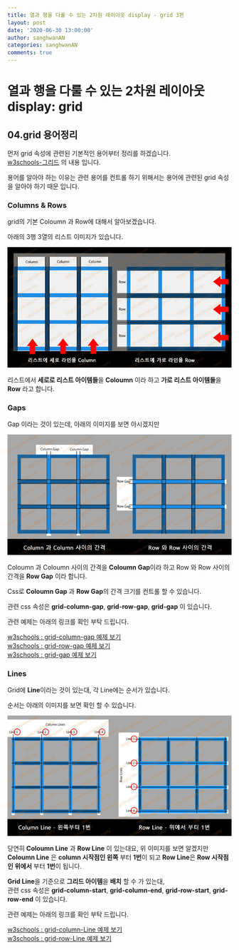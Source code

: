 ```yaml
---
title: 열과 행을 다룰 수 있는 2차원 레이아웃 display - grid 3편
layout: post
date: '2020-06-30 13:00:00'
author: sanghwanAN
categories: sanghwanAN
comments: true
---
```


# 열과 행을 다룰 수 있는 2차원 레이아웃 display: grid
## 04.grid 용어정리 

먼저 grid 속성에 관련된 기본적인 용어부터 정리를 하겠습니다.  
[w3schools-그리드](https://www.w3schools.com/css/css_grid.asp) 의 내용 입니다.

용어를 알아야 하는 이유는 관련 용어를 컨트롤 하기 위해서는 용어에 관련된 grid 속성을 알아야 하기 때문 입니다.

### Columns & Rows
grid의 기본 Coloumn 과 Row에 대해서 알아보겠습니다.  

아래의 3행 3열의 리스트 이미지가 있습니다.  

![grid-Column과Row](../assets/image/2020-06-30-css-grid-3/grid07_rowandcolumn.jpg)  

리스트에서 **세로로 리스트 아이템들**을 **Coloumn** 이라 하고 **가로 리스트 아이템들**을 **Row** 라고 합니다.

### Gaps
Gap 이라는 것이 있는데, 아래의 이미지를 보면 아시겠지만  

![grid-Column-Gap과Row-Gap](../assets/image/2020-06-30-css-grid-3/grid08_rowgapandcolumngap.jpg)  

Coloumn 과 Coloumn 사이의 간격을 **Coloumn Gap**이라 하고 Row 와 Row 사이의 간격을 **Row Gap** 이라 합니다.  

Css로  **Coloumn Gap** 과 **Row Gap**의 간격 크기를 컨트롤 할 수 있습니다.  

관련 css 속성은 **grid-column-gap**, **grid-row-gap**, **grid-gap** 이 있습니다.  

관련 예제는 아래의 링크를 확인 부탁 드립니다.  

[w3schools : grid-column-gap 예제 보기](https://www.w3schools.com/css/tryit.asp?filename=trycss_grid_grid-column-gap )  
[w3schools : grid-row-gap 예제 보기](https://www.w3schools.com/css/tryit.asp?filename=trycss_grid_grid-row-gap)  
[w3schools : grid-gap 예제 보기](https://www.w3schools.com/css/tryit.asp?filename=trycss_grid_grid-gap2)

### Lines
Grid에 **Line**이라는 것이 있는대, 각 Line에는 순서가 있습니다.  

순서는 아래의 이미지를 보면 확인 할 수 있습니다.  

![grid-Lines](../assets/image/2020-06-30-css-grid-3/grid09_rowlineandcolumnline.jpg)  

당연히 **Coloumn Line** 과 **Row Line** 이 있는대요, 위 이미지를 보면 알겠지만  **Coloumn Line** 은 **column 시작점인 왼쪽** 부터
**1번**이 되고  **Row Line**은 **Row 시작점인 위에서** 부터 **1번**이 됩니다.  

**Grid Line**을 기준으로 **그리드 아이템**을 **배치** 할 수 가 있는대,   
관련 css 속성은 **grid-column-start**, **grid-column-end**, **grid-row-start**, **grid-row-end** 이 있습니다.  

관련 예제는 아래의 링크를 확인 부탁 드립니다.  

[w3schools : grid-column-Line 예제 보기](https://www.w3schools.com/css/tryit.asp?filename=trycss_grid_lines)  
[w3schools : grid-row-Line 예제 보기](https://www.w3schools.com/css/tryit.asp?filename=trycss_grid_lines2)  



